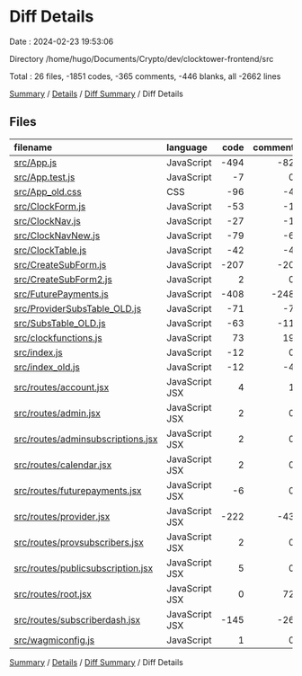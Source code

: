 # Diff Details

Date : 2024-02-23 19:53:06

Directory /home/hugo/Documents/Crypto/dev/clocktower-frontend/src

Total : 26 files,  -1851 codes, -365 comments, -446 blanks, all -2662 lines

[Summary](results.md) / [Details](details.md) / [Diff Summary](diff.md) / Diff Details

## Files
| filename | language | code | comment | blank | total |
| :--- | :--- | ---: | ---: | ---: | ---: |
| [src/App.js](/src/App.js) | JavaScript | -494 | -82 | -121 | -697 |
| [src/App.test.js](/src/App.test.js) | JavaScript | -7 | 0 | -2 | -9 |
| [src/App_old.css](/src/App_old.css) | CSS | -96 | -4 | -21 | -121 |
| [src/ClockForm.js](/src/ClockForm.js) | JavaScript | -53 | -1 | -8 | -62 |
| [src/ClockNav.js](/src/ClockNav.js) | JavaScript | -27 | -1 | -5 | -33 |
| [src/ClockNavNew.js](/src/ClockNavNew.js) | JavaScript | -79 | -6 | -15 | -100 |
| [src/ClockTable.js](/src/ClockTable.js) | JavaScript | -42 | -4 | -12 | -58 |
| [src/CreateSubForm.js](/src/CreateSubForm.js) | JavaScript | -207 | -20 | -35 | -262 |
| [src/CreateSubForm2.js](/src/CreateSubForm2.js) | JavaScript | 2 | 0 | 0 | 2 |
| [src/FuturePayments.js](/src/FuturePayments.js) | JavaScript | -408 | -248 | -117 | -773 |
| [src/ProviderSubsTable_OLD.js](/src/ProviderSubsTable_OLD.js) | JavaScript | -71 | -7 | -14 | -92 |
| [src/SubsTable_OLD.js](/src/SubsTable_OLD.js) | JavaScript | -63 | -11 | -13 | -87 |
| [src/clockfunctions.js](/src/clockfunctions.js) | JavaScript | 73 | 19 | 5 | 97 |
| [src/index.js](/src/index.js) | JavaScript | -12 | 0 | 0 | -12 |
| [src/index_old.js](/src/index_old.js) | JavaScript | -12 | -4 | -3 | -19 |
| [src/routes/account.jsx](/src/routes/account.jsx) | JavaScript JSX | 4 | 1 | 0 | 5 |
| [src/routes/admin.jsx](/src/routes/admin.jsx) | JavaScript JSX | 2 | 0 | -1 | 1 |
| [src/routes/adminsubscriptions.jsx](/src/routes/adminsubscriptions.jsx) | JavaScript JSX | 2 | 0 | 0 | 2 |
| [src/routes/calendar.jsx](/src/routes/calendar.jsx) | JavaScript JSX | 2 | 0 | 0 | 2 |
| [src/routes/futurepayments.jsx](/src/routes/futurepayments.jsx) | JavaScript JSX | -6 | 0 | -1 | -7 |
| [src/routes/provider.jsx](/src/routes/provider.jsx) | JavaScript JSX | -222 | -43 | -49 | -314 |
| [src/routes/provsubscribers.jsx](/src/routes/provsubscribers.jsx) | JavaScript JSX | 2 | 0 | 0 | 2 |
| [src/routes/publicsubscription.jsx](/src/routes/publicsubscription.jsx) | JavaScript JSX | 5 | 0 | 1 | 6 |
| [src/routes/root.jsx](/src/routes/root.jsx) | JavaScript JSX | 0 | 72 | 0 | 72 |
| [src/routes/subscriberdash.jsx](/src/routes/subscriberdash.jsx) | JavaScript JSX | -145 | -26 | -36 | -207 |
| [src/wagmiconfig.js](/src/wagmiconfig.js) | JavaScript | 1 | 0 | 1 | 2 |

[Summary](results.md) / [Details](details.md) / [Diff Summary](diff.md) / Diff Details